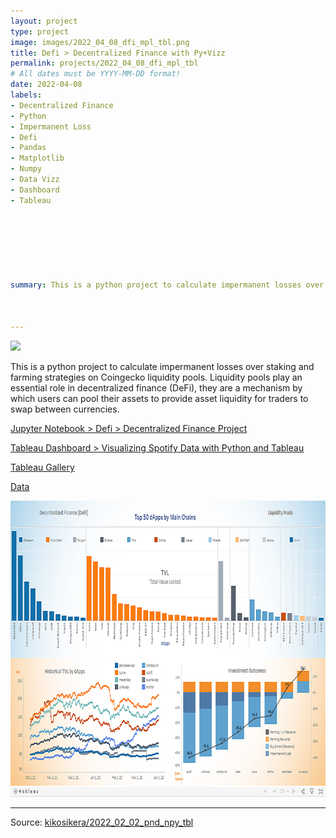```yaml
---
layout: project
type: project
image: images/2022_04_08_dfi_mpl_tbl.png
title: Defi > Decentralized Finance with Py+Vizz
permalink: projects/2022_04_08_dfi_mpl_tbl
# All dates must be YYYY-MM-DD format!
date: 2022-04-08
labels:
- Decentralized Finance
- Python
- Impermanent Loss
- Defi
- Pandas
- Matplotlib
- Numpy
- Data Vizz
- Dashboard
- Tableau







summary: This is a python project to calculate impermanent losses over staking and farming strategies on Coingecko liquidity pools.



---
```


<img class="ui image" src="{{ site.baseurl }}/images/2022_02_02_pnd_npy_tbl_pannel.png">

This is a python project to calculate impermanent losses over staking and farming strategies on Coingecko liquidity pools. Liquidity pools play an essential role in decentralized finance (DeFi), they are a mechanism by which users can pool their assets to provide asset liquidity for traders to swap between currencies.


[Jupyter Notebook > Defi > Decentralized Finance Project](https://colab.research.google.com/gist/kikosikera/d32024919c02fc40eb0f7150b08cd06c/2022_04_08_dfi_mpl_tbl.ipynb?authuser=1)

[Tableau Dashboard > 
Visualizing Spotify Data with Python and Tableau](https://public.tableau.com/app/profile/cristiano.siqueira/viz/2022_04_08_dfi_mpl_tbl/Dashboard)

[Tableau Gallery](https://public.tableau.com/profile/cristiano.siqueira#!)

[Data](https://github.com/kikosikera/2022_02_02_pnd_npy_tbl/tree/master/data)


 <a href="https://public.tableau.com/app/profile/cristiano.siqueira/viz/2022_04_08_dfi_mpl_tbl/Dashboard">
  <img src="/images/2022_04_08_dfi_mpl_tbl_tableau.png" style="width:800px;height:474px;"/>
 </a>


<hr>

Source: <a href="https://github.com/kikosikera/2022_04_08_dfi_mpl_tbl/tree/main/data"><i class="large github icon"></i>kikosikera/2022_02_02_pnd_npy_tbl</a>
